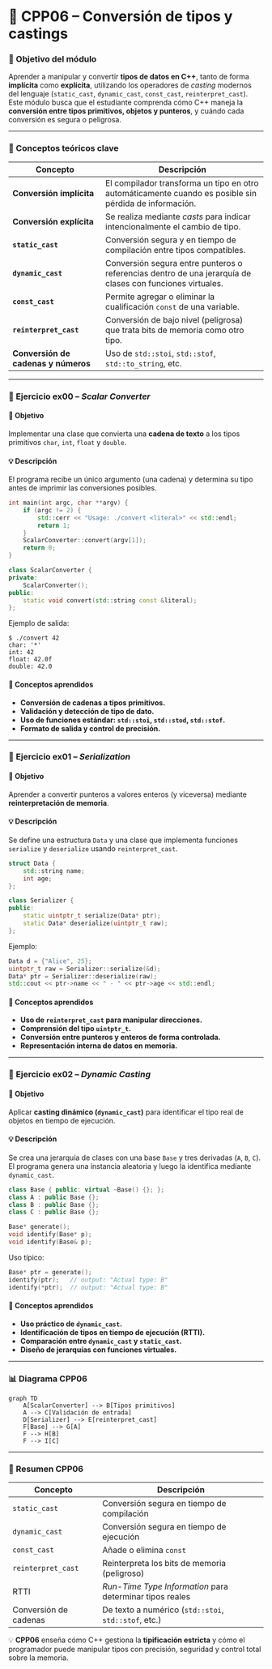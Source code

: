 # 🔄 CPP06 – Conversión de tipos y castings

### 🎯 Objetivo del módulo
Aprender a manipular y convertir **tipos de datos en C++**, tanto de forma **implícita** como **explícita**, utilizando los operadores de *casting* modernos del lenguaje (`static_cast`, `dynamic_cast`, `const_cast`, `reinterpret_cast`).  
Este módulo busca que el estudiante comprenda cómo C++ maneja la **conversión entre tipos primitivos, objetos y punteros**, y cuándo cada conversión es segura o peligrosa.

---

### 🧠 Conceptos teóricos clave

| Concepto | Descripción |
|-----------|-------------|
| **Conversión implícita** | El compilador transforma un tipo en otro automáticamente cuando es posible sin pérdida de información. |
| **Conversión explícita** | Se realiza mediante *casts* para indicar intencionalmente el cambio de tipo. |
| **`static_cast`** | Conversión segura y en tiempo de compilación entre tipos compatibles. |
| **`dynamic_cast`** | Conversión segura entre punteros o referencias dentro de una jerarquía de clases con funciones virtuales. |
| **`const_cast`** | Permite agregar o eliminar la cualificación `const` de una variable. |
| **`reinterpret_cast`** | Conversión de bajo nivel (peligrosa) que trata bits de memoria como otro tipo. |
| **Conversión de cadenas y números** | Uso de `std::stoi`, `std::stof`, `std::to_string`, etc. |

---

### 🧩 Ejercicio ex00 – *Scalar Converter*

#### 🎯 Objetivo
Implementar una clase que convierta una **cadena de texto** a los tipos primitivos `char`, `int`, `float` y `double`.

#### 💡 Descripción
El programa recibe un único argumento (una cadena) y determina su tipo antes de imprimir las conversiones posibles.

```cpp
int main(int argc, char **argv) {
    if (argc != 2) {
        std::cerr << "Usage: ./convert <literal>" << std::endl;
        return 1;
    }
    ScalarConverter::convert(argv[1]);
    return 0;
}
```

```cpp
class ScalarConverter {
private:
    ScalarConverter();
public:
    static void convert(std::string const &literal);
};
```

Ejemplo de salida:
```
$ ./convert 42
char: '*'
int: 42
float: 42.0f
double: 42.0
```

#### 🧠 Conceptos aprendidos
- **Conversión de cadenas a tipos primitivos.**
- **Validación y detección de tipo de dato.**
- **Uso de funciones estándar: `std::stoi`, `std::stod`, `std::stof`.**
- **Formato de salida y control de precisión.**

---

### 🧩 Ejercicio ex01 – *Serialization*

#### 🎯 Objetivo
Aprender a convertir punteros a valores enteros (y viceversa) mediante **reinterpretación de memoria**.

#### 💡 Descripción
Se define una estructura `Data` y una clase que implementa funciones `serialize` y `deserialize` usando `reinterpret_cast`.

```cpp
struct Data {
    std::string name;
    int age;
};
```

```cpp
class Serializer {
public:
    static uintptr_t serialize(Data* ptr);
    static Data* deserialize(uintptr_t raw);
};
```

Ejemplo:
```cpp
Data d = {"Alice", 25};
uintptr_t raw = Serializer::serialize(&d);
Data* ptr = Serializer::deserialize(raw);
std::cout << ptr->name << " - " << ptr->age << std::endl;
```

#### 🧠 Conceptos aprendidos
- **Uso de `reinterpret_cast` para manipular direcciones.**
- **Comprensión del tipo `uintptr_t`.**
- **Conversión entre punteros y enteros de forma controlada.**
- **Representación interna de datos en memoria.**

---

### 🧩 Ejercicio ex02 – *Dynamic Casting*

#### 🎯 Objetivo
Aplicar **casting dinámico (`dynamic_cast`)** para identificar el tipo real de objetos en tiempo de ejecución.

#### 💡 Descripción
Se crea una jerarquía de clases con una base `Base` y tres derivadas (`A`, `B`, `C`).  
El programa genera una instancia aleatoria y luego la identifica mediante `dynamic_cast`.

```cpp
class Base { public: virtual ~Base() {}; };
class A : public Base {};
class B : public Base {};
class C : public Base {};

Base* generate();
void identify(Base* p);
void identify(Base& p);
```

Uso típico:
```cpp
Base* ptr = generate();
identify(ptr);   // output: "Actual type: B"
identify(*ptr);  // output: "Actual type: B"
```

#### 🧠 Conceptos aprendidos
- **Uso práctico de `dynamic_cast`.**
- **Identificación de tipos en tiempo de ejecución (RTTI).**
- **Comparación entre `dynamic_cast` y `static_cast`.**
- **Diseño de jerarquías con funciones virtuales.**

---

### 📊 Diagrama CPP06

```mermaid
graph TD
    A[ScalarConverter] --> B[Tipos primitivos]
    A --> C[Validación de entrada]
    D[Serializer] --> E[reinterpret_cast]
    F[Base] --> G[A]
    F --> H[B]
    F --> I[C]
```

---

### 🧾 Resumen CPP06

| Concepto | Descripción |
|-----------|-------------|
| `static_cast` | Conversión segura en tiempo de compilación |
| `dynamic_cast` | Conversión segura en tiempo de ejecución |
| `const_cast` | Añade o elimina `const` |
| `reinterpret_cast` | Reinterpreta los bits de memoria (peligroso) |
| RTTI | *Run-Time Type Information* para determinar tipos reales |
| Conversión de cadenas | De texto a numérico (`std::stoi`, `std::stof`, etc.) |

💡 **CPP06** enseña cómo C++ gestiona la **tipificación estricta** y cómo el programador puede manipular tipos con precisión, seguridad y control total sobre la memoria.
